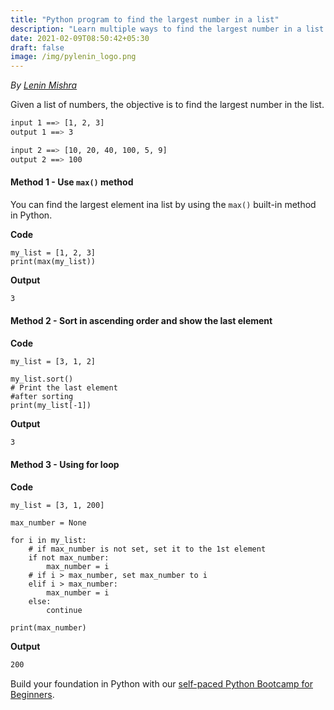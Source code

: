 ```yaml
---
title: "Python program to find the largest number in a list"
description: "Learn multiple ways to find the largest number in a list in Python"
date: 2021-02-09T08:50:42+05:30
draft: false
image: /img/pylenin_logo.png
---
```

<div class="sharethis-inline-follow-buttons"></div>

*By [Lenin Mishra](https://www.pylenin.com/authors/#lenin-mishra)*

Given a list of numbers, the objective is to find the largest number in the list.

```bash
input 1 ==> [1, 2, 3]
output 1 ==> 3

input 2 ==> [10, 20, 40, 100, 5, 9]
output 2 ==> 100
```

#### Method 1 - Use `max()` method

You can find the largest element ina list by using the 
`max()` built-in method in Python.

**Code**

```python3
my_list = [1, 2, 3]
print(max(my_list))
```

**Output**

```bash
3
```

#### Method 2 - Sort in ascending order and show the last element

**Code**

```python3
my_list = [3, 1, 2]

my_list.sort()
# Print the last element
#after sorting
print(my_list[-1])
```

**Output**

```bash
3
```

#### Method 3 - Using for loop

**Code**

```python3
my_list = [3, 1, 200]

max_number = None

for i in my_list:
    # if max_number is not set, set it to the 1st element
    if not max_number:
        max_number = i
    # if i > max_number, set max_number to i
    elif i > max_number:
        max_number = i
    else:
        continue

print(max_number)
```

**Output**

```bash
200
```

Build your foundation in Python with our [self-paced Python Bootcamp for Beginners](https://www.pylenin.com/python-bootcamp/).